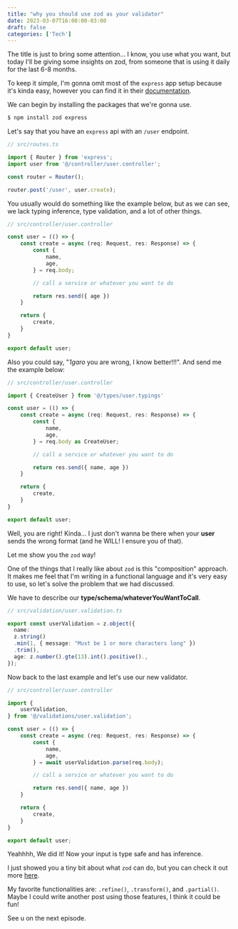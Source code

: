 ```yaml
---
title: "why you should use zod as your validator"
date: 2023-03-07T16:00:00-03:00
draft: false
categories: ['Tech']
---
```

The title is just to bring some attention... I know, you use what you want,
but today I'll be giving some insights on zod, from someone that is using it daily for the last 6-8 months.

To keep it simple, I'm gonna omit most of the `express`
app setup because it's kinda easy, however you can find it in their [documentation](https://github.com/expressjs/express).

We can begin by installing the packages that we're gonna use.
```bash
$ npm install zod express
```

Let's say that you have an `express` api with an `/user` endpoint.

```ts
// src/routes.ts

import { Router } from 'express';
import user from '@/controller/user.controller';

const router = Router();

router.post('/user', user.create);
```

You usually would do something like the example below, but as we can see,
we lack typing inference, type validation, and a lot of other things.

```ts
// src/controller/user.controller

const user = (() => {
    const create = async (req: Request, res: Response) => {
        const {
            name,
            age,
        } = req.body;

        // call a service or whatever you want to do

        return res.send({ age })
    }

    return {
        create,
    }
}

export default user;
```

Also you could say, "_1garo_ you are wrong, I know better!!!". And send me the example below:

```ts
// src/controller/user.controller

import { CreateUser } from '@/types/user.typings'

const user = (() => {
    const create = async (req: Request, res: Response) => {
        const {
            name,
            age,
        } = req.body as CreateUser;

        // call a service or whatever you want to do

        return res.send({ name, age })
    }

    return {
        create,
    }
}

export default user;
```

Well, you are right! Kinda... I just don't wanna be there when your **user** sends the wrong format (and he WILL! I ensure you of that).

Let me show you the `zod` way!

One of the things that I really like about `zod` is this "composition" approach. It
makes me feel that I'm writing in a functional language and it's very easy to use,
so let's solve the problem that we had discussed.

We have to describe our **type/schema/whateverYouWantToCall**.

```ts
// src/validation/user.validation.ts

export const userValidation = z.object({
  name:
  z.string()
  .min(1, { message: "Must be 1 or more characters long" })
  .trim(),
  age: z.number().gte(13).int().positive().,
});

```

Now back to the last example and let's use our new validator.

```ts
// src/controller/user.controller

import {
    userValidation,
} from '@/validations/user.validation';

const user = (() => {
    const create = async (req: Request, res: Response) => {
        const {
            name,
            age,
        } = await userValidation.parse(req.body);

        // call a service or whatever you want to do

        return res.send({ name, age })
    }

    return {
        create,
    }
}

export default user;
```

Yeahhhh, We did it! Now your input is type safe and has inference.

I just showed you a tiny bit about what `zod` can do, but you can check it out more
<a href="https://github.com/colinhacks/zod#basic-usage" target="_blank">here</a>.

My favorite functionalities are: `.refine()`, `.transform()`, and `.partial()`.
Maybe I could write another post using those features, I think it could be fun!

See u on the next episode.

